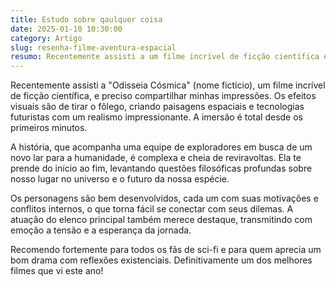 ```yaml
---
title: Estudo sobre qaulquer coisa
date: 2025-01-10 10:30:00
category: Artigo
slug: resenha-filme-aventura-espacial 
resumo: Recentemente assisti a um filme incrível de ficção científica e preciso compartilhar minhas impressões.
---
```

Recentemente assisti a "Odisseia Cósmica" (nome fictício), um filme incrível de ficção científica, e preciso compartilhar minhas impressões. Os efeitos visuais são de tirar o fôlego, criando paisagens espaciais e tecnologias futuristas com um realismo impressionante. A imersão é total desde os primeiros minutos.

A história, que acompanha uma equipe de exploradores em busca de um novo lar para a humanidade, é complexa e cheia de reviravoltas. Ela te prende do início ao fim, levantando questões filosóficas profundas sobre nosso lugar no universo e o futuro da nossa espécie.

Os personagens são bem desenvolvidos, cada um com suas motivações e conflitos internos, o que torna fácil se conectar com seus dilemas. A atuação do elenco principal também merece destaque, transmitindo com emoção a tensão e a esperança da jornada.

Recomendo fortemente para todos os fãs de sci-fi e para quem aprecia um bom drama com reflexões existenciais. Definitivamente um dos melhores filmes que vi este ano!